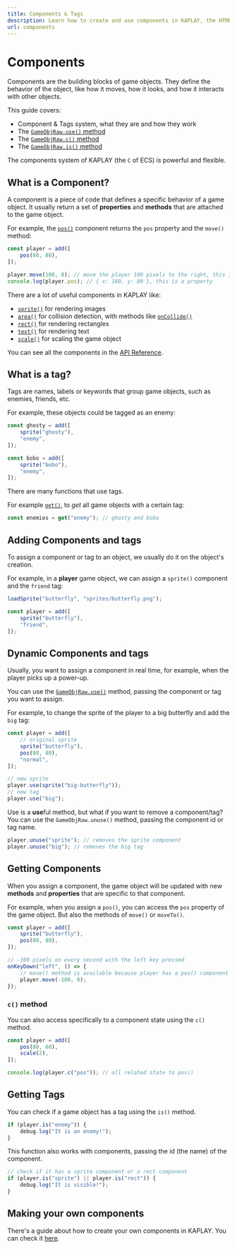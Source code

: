 ```yaml
---
title: Components & Tags
description: Learn how to create and use components in KAPLAY, the HTML5 Game Engine for JavaScript and TypeScript.
url: components
---
```


# Components

Components are the building blocks of game objects. They define the behavior of
the object, like how it moves, how it looks, and how it interacts with other
objects.

This guide covers:

- Component & Tags system, what they are and how they work
- The [`GameObjRaw.use()` method](/doc/GameObjRaw/#GameObjRaw-use)
- The [`GameObjRaw.c()` method](/doc/GameObjRaw/#GameObjRaw-c)
- The [`GameObjRaw.is()` method](/doc/GameObjRaw/#GameObjRaw-is)

The components system of KAPLAY (the `C` of ECS) is powerful and flexible.

## What is a Component?

A component is a piece of code that defines a specific behavior of a game
object. It usually return a set of **properties** and **methods** that are
attached to the game object.

For example, the [`pos()`](/doc/ctx/pos) component returns the `pos` property
and the `move()` method:

```js
const player = add([
    pos(80, 80),
]);

player.move(100, 0); // move the player 100 pixels to the right, this is a method
console.log(player.pos); // { x: 180, y: 80 }, this is a property
```

There are a lot of useful components in KAPLAY like:

- [`sprite()`](/doc/ctx/sprite) for rendering images
- [`area()`](/doc/ctx/area) for collision detection, with methods like
  [`onCollide()`](/doc/AreaComp#AreaComp-onCollide)
- [`rect()`](/doc/ctx/rect) for rendering rectangles
- [`text()`](/doc/ctx/text) for rendering text
- [`scale()`](/doc/ctx/scale) for scaling the game object

You can see all the components in the [API Reference](/doc/ctx/pos).

## What is a tag?

Tags are names, labels or keywords that group game objects, such as enemies,
friends, etc.

For example, these objects could be tagged as an enemy:

```js
const ghosty = add([
    sprite("ghosty"),
    "enemy",
]);

const bobo = add([
    sprite("bobo"),
    "enemy",
]);
```

There are many functions that use tags.

For example [`get()`](/doc/ctx/get), to _get_ all game objects with a certain
tag:

```js
const enemies = get("enemy"); // ghosty and bobo
```

## Adding Components and tags

To assign a component or tag to an object, we usually do it on the object's
creation.

For example, in a **player** game object, we can assign a `sprite()` component
and the `friend` tag:

```js
loadSprite("butterfly", "sprites/butterfly.png");

const player = add([
    sprite("butterfly"),
    "friend",
]);
```

## Dynamic Components and tags

Usually, you want to assign a component in real time, for example, when the
player picks up a power-up.

You can use the [`GameObjRaw.use()`](/doc/GameObjRaw#GameObjRaw-use) method,
passing the component or tag you want to assign.

For example, to change the sprite of the player to a big butterfly and add the
`big` tag:

```js
const player = add([
    // original sprite
    sprite("butterfly"),
    pos(80, 80),
    "normal",
]);

// new sprite
player.use(sprite("big-butterfly"));
// new tag
player.use("big");
```

Use is a **use**ful method, but what if you want to remove a component/tag? You
can use the `GameObjRaw.unuse()` method, passing the component id or tag name.

```js
player.unuse("sprite"); // removes the sprite component
player.unuse("big"); // removes the big tag
```

## Getting Components

When you assign a component, the game object will be updated with new
**methods** and **properties** that are specific to that component.

For example, when you assign a `pos()`, you can access the `pos` property of the
game object. But also the methods of `move()` or `moveTo()`.

```js
const player = add([
    sprite("butterfly"),
    pos(80, 80),
]);

// -100 pixels on every second with the left key pressed
onKeyDown("left", () => {
    // move() method is available because player has a pos() component
    player.move(-100, 0);
});
```

### `c()` method

You can also access specifically to a component state using the `c()` method.

```js
const player = add([
    pos(80, 80),
    scale(2),
]);

console.log(player.c("pos")); // all related state to pos()
```

## Getting Tags

You can check if a game object has a tag using the `is()` method.

```js
if (player.is("enemy")) {
    debug.log("It is an enemy!");
}
```

This function also works with components, passing the id (the name) of the
component.

```js
// check if it has a sprite component or a rect component
if (player.is("sprite") || player.is("rect")) {
    debug.log("It is visible!");
}
```

## Making your own components

There's a guide about how to create your own components in KAPLAY. You can check
it [here](/guides/custom_components/).
